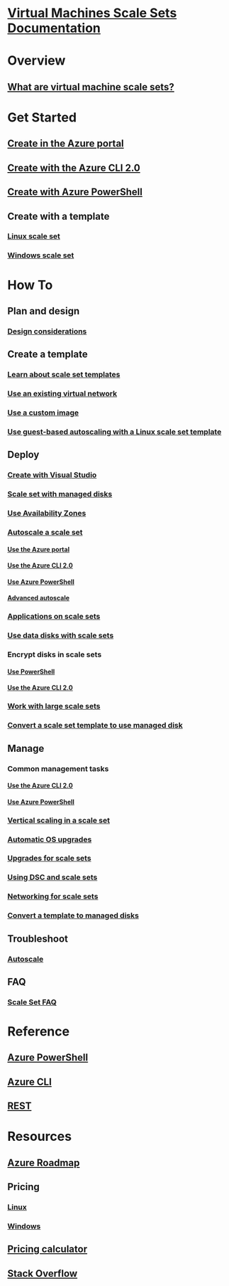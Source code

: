 # [Virtual Machines Scale Sets Documentation](index.md)

# Overview
## [What are virtual machine scale sets?](virtual-machine-scale-sets-overview.md)

# Get Started
## [Create in the Azure portal](virtual-machine-scale-sets-create-portal.md)
## [Create with the Azure CLI 2.0](virtual-machine-scale-sets-create-cli.md)
## [Create with Azure PowerShell](virtual-machine-scale-sets-create-powershell.md)
## Create with a template
### [Linux scale set](virtual-machine-scale-sets-create-template-linux.md)
### [Windows scale set](virtual-machine-scale-sets-create-template-windows.md)

# How To
## Plan and design
### [Design considerations](virtual-machine-scale-sets-design-overview.md)

## Create a template
### [Learn about scale set templates](virtual-machine-scale-sets-mvss-start.md)
### [Use an existing virtual network](virtual-machine-scale-sets-mvss-existing-vnet.md)
### [Use a custom image](virtual-machine-scale-sets-mvss-custom-image.md)
### [Use guest-based autoscaling with a Linux scale set template](virtual-machine-scale-sets-mvss-guest-based-autoscale-linux.md)

## Deploy
### [Create with Visual Studio](virtual-machine-scale-sets-vs-create.md)
### [Scale set with managed disks](virtual-machine-scale-sets-managed-disks.md)
### [Use Availability Zones](virtual-machine-scale-sets-use-availability-zones.md)
### [Autoscale a scale set](virtual-machine-scale-sets-autoscale-overview.md)
#### [Use the Azure portal](virtual-machine-scale-sets-autoscale-portal.md)
#### [Use the Azure CLI 2.0](virtual-machine-scale-sets-autoscale-cli.md)
#### [Use Azure PowerShell](virtual-machine-scale-sets-autoscale-powershell.md)
#### [Advanced autoscale](../monitoring-and-diagnostics/insights-advanced-autoscale-virtual-machine-scale-sets.md)
### [Applications on scale sets](virtual-machine-scale-sets-deploy-app.md)
### [Use data disks with scale sets](virtual-machine-scale-sets-attached-disks.md)
### Encrypt disks in scale sets
#### [Use PowerShell](virtual-machine-scale-sets-encrypt-disks-ps.md)
#### [Use the Azure CLI 2.0](virtual-machine-scale-sets-encrypt-disks-cli.md)
### [Work with large scale sets](virtual-machine-scale-sets-placement-groups.md)
### [Convert a scale set template to use managed disk](virtual-machine-scale-sets-convert-template-to-md.md)

## Manage
### Common management tasks
#### [Use the Azure CLI 2.0](virtual-machine-scale-sets-manage-cli.md)
#### [Use Azure PowerShell](virtual-machine-scale-sets-manage-powershell.md)
### [Vertical scaling in a scale set](virtual-machine-scale-sets-vertical-scale-reprovision.md)
### [Automatic OS upgrades](virtual-machine-scale-sets-automatic-upgrade.md)
### [Upgrades for scale sets](virtual-machine-scale-sets-upgrade-scale-set.md)
### [Using DSC and scale sets](virtual-machine-scale-sets-dsc.md)
### [Networking for scale sets](virtual-machine-scale-sets-networking.md)
### [Convert a template to managed disks](virtual-machine-scale-sets-convert-template-to-md.md)

## Troubleshoot
### [Autoscale](virtual-machine-scale-sets-troubleshoot.md)

## FAQ
### [Scale Set FAQ](virtual-machine-scale-sets-faq.md)

# Reference
## [Azure PowerShell](/powershell/azure/overview)
## [Azure CLI](../virtual-machines/azure-cli-arm-commands.md)
## [REST](/rest/api/virtualmachinescalesets/)

# Resources
## [Azure Roadmap](https://azure.microsoft.com/roadmap/?category=compute)
## Pricing 
### [Linux](https://azure.microsoft.com/pricing/details/virtual-machine-scale-sets/linux/)
### [Windows](https://azure.microsoft.com/pricing/details/virtual-machine-scale-sets/windows/)
## [Pricing calculator](https://azure.microsoft.com/pricing/calculator/)
## [Stack Overflow](http://stackoverflow.com/questions/tagged/azure-vm-scale-set)
